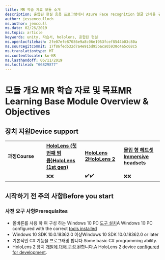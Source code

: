 ```yaml
---
title: MR 학습 자료 모듈 소개
description: 혼합된 현실 응용 프로그램에서 Azure Face recognition 얼굴 인식을 구현 하는 방법을 알아보려면이 과정을 완료 합니다.
author: jessemcculloch
ms.author: jemccull
ms.date: 02/26/2019
ms.topic: article
keywords: unity, 자습서, hololens, 혼합된 현실
ms.openlocfilehash: 2fe07efe87086e9a8c06e1953fcef8544b03c80a
ms.sourcegitcommit: 17f86fed532d7a4e91bd95baca05930c4a5c68c5
ms.translationtype: MT
ms.contentlocale: ko-KR
ms.lasthandoff: 06/11/2019
ms.locfileid: "66829877"
---
```

# <a name="mr-learning-base-module-overview--objectives"></a><span data-ttu-id="ee369-104">모듈 개요 MR 학습 자료 및 목표</span><span class="sxs-lookup"><span data-stu-id="ee369-104">MR Learning Base Module Overview & Objectives</span></span>

## <a name="device-support"></a><span data-ttu-id="ee369-105">장치 지원</span><span class="sxs-lookup"><span data-stu-id="ee369-105">Device support</span></span>

<table>
    <colgroup>
    <col width="25%" />
    <col width="25%" />
    <col width="25%" />
    <col width="25%" />
    </colgroup>
    <tr>
        <td><span data-ttu-id="ee369-106"><strong>과정</strong></span><span class="sxs-lookup"><span data-stu-id="ee369-106"><strong>Course</strong></span></span></td>
        <td><span data-ttu-id="ee369-107"><a href="hololens-hardware-details.md"><strong>HoloLens (첫 번째 범용)</strong></a></span><span class="sxs-lookup"><span data-stu-id="ee369-107"><a href="hololens-hardware-details.md"><strong>HoloLens (1st gen)</strong></a></span></span></td>
        <td><span data-ttu-id="ee369-108"><a href="https://www.microsoft.com/en-us/hololens/hardware"><strong>HoloLens 2</strong></a></span><span class="sxs-lookup"><span data-stu-id="ee369-108"><a href="https://www.microsoft.com/en-us/hololens/hardware"><strong>HoloLens 2</strong></a></span></span></td>
        <td><span data-ttu-id="ee369-109"><a href="immersive-headset-hardware-details.md"><strong>몰입 형 헤드셋</strong></a></span><span class="sxs-lookup"><span data-stu-id="ee369-109"><a href="immersive-headset-hardware-details.md"><strong>Immersive headsets</strong></a></span></span></td>
    </tr>
     <tr>
        <td></td>
        <td><span data-ttu-id="ee369-110">❌</span><span class="sxs-lookup"><span data-stu-id="ee369-110">❌</span></span></td>
        <td><span data-ttu-id="ee369-111">✔️</span><span class="sxs-lookup"><span data-stu-id="ee369-111">✔️</span></span></td>
        <td><span data-ttu-id="ee369-112">❌</span><span class="sxs-lookup"><span data-stu-id="ee369-112">❌</span></span></td>
    </tr>
</table>

## <a name="before-you-start"></a><span data-ttu-id="ee369-113">시작하기 전 주의 사항</span><span class="sxs-lookup"><span data-stu-id="ee369-113">Before you start</span></span>

### <a name="prerequisites"></a><span data-ttu-id="ee369-114">사전 요구 사항</span><span class="sxs-lookup"><span data-stu-id="ee369-114">Prerequisites</span></span>

* <span data-ttu-id="ee369-115">올바른를 사용 하 여 구성 하는 Windows 10 PC [도구 설치](install-the-tools.md)</span><span class="sxs-lookup"><span data-stu-id="ee369-115">A Windows 10 PC configured with the correct [tools installed](install-the-tools.md)</span></span>
* <span data-ttu-id="ee369-116">Windows 10 SDK 10.0.18362.0 이상</span><span class="sxs-lookup"><span data-stu-id="ee369-116">Windows 10 SDK 10.0.18362.0 or later</span></span>
* <span data-ttu-id="ee369-117">기본적인 C# 기능을 프로그래밍 합니다.</span><span class="sxs-lookup"><span data-stu-id="ee369-117">Some basic C# programming ability.</span></span>
* <span data-ttu-id="ee369-118">HoloLens 2 장치 [개발에 대해 구성 된](using-visual-studio.md#enabling-developer-mode)합니다.</span><span class="sxs-lookup"><span data-stu-id="ee369-118">A HoloLens 2 device [configured for development](using-visual-studio.md#enabling-developer-mode).</span></span>
